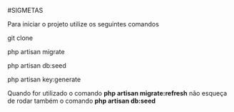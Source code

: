 #SIGMETAS

Para iniciar o projeto utilize os seguintes comandos

git clone

php artisan migrate

php artisan db:seed

php artisan key:generate

Quando for utilizado o comando **php artisan migrate:refresh** não esqueça de rodar também o comando **php artisan db:seed**